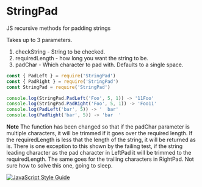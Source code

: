 # StringPad
JS recursive methods for padding strings

Takes up to 3 parameters.
1. checkString - String to be checked.
2. requiredLength - how long you want the string to be.
3. padChar - Which character to pad with. Defaults to a single space.

```javascript
const { PadLeft } = require('StringPad')
const { PadRight } = require('StringPad')
const StringPad = require('StringPad')

console.log(StringPad.PadLeft('Foo', 5, 1)) -> '11Foo'
console.log(StringPad.PadRight('Foo', 5, 1)) -> 'Foo11'
console.log(PadLeft('bar', 5)) -> '  bar'
console.log(PadRight('bar', 5)) -> 'bar  '

```

**Note** The function has been changed so that if the padChar parameter is multiple characters, it will be trimmed if it goes over the required length.
If the requiredLength is less that the length of the string, it will be returned as is. There is one exception to this shown by the failing test, if the string leading character as the pad character in LeftPad it will be trimmed to the requiredLength. The same goes for the trailing characters in RightPad.
Not sure how to solve this one, going to sleep.


[![JavaScript Style Guide](https://img.shields.io/badge/code_style-standard-brightgreen.svg)](https://standardjs.com)
